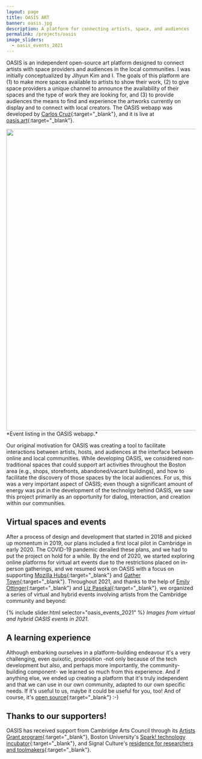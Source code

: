 ```yaml
---
layout: page
title: OASIS ART
banner: oasis.jpg
description: A platform for connecting artists, space, and audiences
permalink: /projects/oasis
image_sliders:
  - oasis_events_2021
---
```


OASIS is an independent open-source art platform designed to connect artists with space providers and audiences in the local communities. I was initially conceptualized by Jihyun Kim and I. The goals of this platform are (1) to make more spaces available to artists to show their work, (2) to give space providers a unique channel to announce the availability of their spaces and the type of work they are looking for, and (3) to provide audiences the means to find and experience the artworks currently on display and to connect with local creators. The OASIS webapp was developed by [Carlos Cruz](https://www.carcruz.dev/){:target="_blank"}, and it is live at [oasis.art](https://oasis.art){:target="_blank"}.

<img img width="800" src="https://portfolio.andrescolubri.net/images/oasis-events-page.jpg" style="background:none; border:none; box-shadow:none">
*Event listing in the OASIS webapp.*

Our original motivation for OASIS was creating a tool to facilitate interactions between artists, hosts, and audiences at the interface between online and local communities. While developing OASIS, we considered non-traditional spaces that could support art activities throughout the Boston area (e.g., shops, storefronts, abandoned/vacant buildings), and how to facilitate the discovery of those spaces by the local audiences. For us, this was a very important aspect of OASIS; even though a significant amount of energy was put in the development of the technolgy behind OASIS, we saw this project primarily as an opportunity for dialog, interaction, and creation within our communities.

## Virtual spaces and events

After a process of design and development that started in 2018 and picked up momentum in 2019, our plans included a first local pilot in Cambridge in early 2020. The COVID-19 pandemic derailed these plans, and we had to put the project on hold for a while. By the end of 2020, we started exploring online platforms for virtual art events due to the restrictions placed on in-person gatherings, and we resumed work on OASIS with a focus on supporting [Mozilla Hubs](https://hubs.mozilla.com/){:target="_blank"} and [Gather Town](https://www.gather.town/){:target="_blank"}. Throughout 2021, and thanks to the help of [Emily Ottinger](https://www.instagram.com/eottinge/){:target="_blank"} and [Liz Pasekal](http://www.lizpasekal.com/){:target="_blank"}, we organized a series of virtual and hybrid events involving artists from the Cambridge community and beyond:

{% include slider.html selector="oasis_events_2021" %}
*Images from virtual and hybrid OASIS events in 2021.*

## A learning experience

Although embarking ourselves in a platform-building endeavour it's a very challenging, even quixotic, proposition -not only because of the tech development but also, and perhaps more importantly, the community-building component- we learned so much from this experience. And if anything else, we ended up creating a platform that it's truly independent and that we can use in our own community, adapted to our own specific needs. If it's useful to us, maybe it could be useful for you, too! And of course, it's [open source](https://github.com/oasis-art-project){:target="_blank"} :-)

## Thanks to our supporters!

OASIS has received support from Cambridge Arts Council through its [Artists Grant program](https://www.cambridgema.gov/arts/programs/grants){:target="_blank"}, Boston University's [Spark! technology incubator](http://www.bu.edu/spark/){:target="_blank"}, and Signal Culture's [residence for researchers and toolmakers](http://signalculture.org/residency.html){:target="_blank"}.